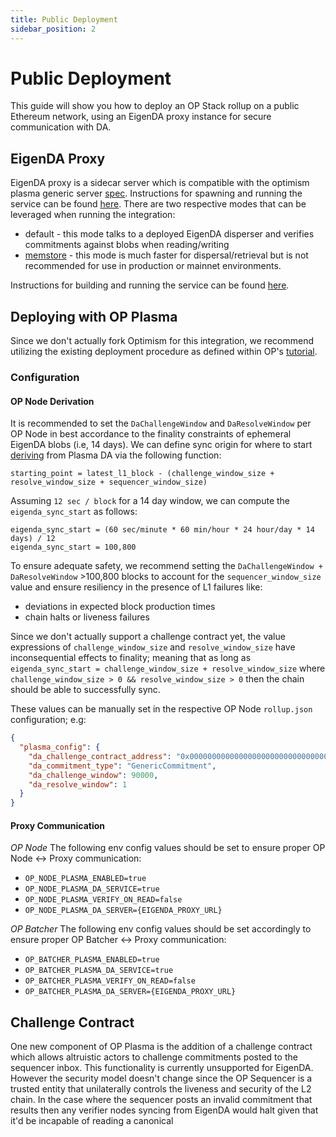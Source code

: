 ```yaml
---
title: Public Deployment
sidebar_position: 2
---
```


# Public Deployment

This guide will show you how to deploy an OP Stack rollup on a public Ethereum
network, using an EigenDA proxy instance for secure communication with DA. 

## EigenDA Proxy
EigenDA proxy is a sidecar server which is compatible with the optimism plasma generic server [spec](https://specs.optimism.io/experimental/plasma.html). Instructions for spawning and running the service can be found [here](https://github.com/Layr-Labs/eigenda-proxy). There are two respective modes that can be leveraged when running the integration:
* default - this mode talks to a deployed EigenDA disperser and verifies commitments against blobs when reading/writing
* [memstore](https://github.com/Layr-Labs/eigenda-proxy?tab=readme-ov-file#in-memory-storage) - this mode is much faster for dispersal/retrieval but is not recommended for use in production or mainnet environments. 

Instructions for building and running the service can be found [here](https://github.com/Layr-Labs/eigenda-proxy?tab=readme-ov-file#running-locally).

## Deploying with OP Plasma
Since we don't actually fork Optimism for this integration, we recommend utilizing the existing deployment procedure as defined within OP's [tutorial](https://docs.optimism.io/builders/chain-operators/tutorials/create-l2-rollup).


### Configuration

#### OP Node Derivation
It is recommended to set the `DaChallengeWindow` and `DaResolveWindow` per OP Node in best accordance to the finality constraints of ephemeral EigenDA blobs (i.e, 14 days). We can define sync origin for where to start [deriving](https://specs.optimism.io/experimental/plasma.html#derivation) from Plasma DA via the following function:
```
starting_point = latest_l1_block - (challenge_window_size + resolve_window_size + sequencer_window_size)
```

Assuming `12 sec / block` for a 14 day window, we can compute the `eigenda_sync_start` as follows:
```
eigenda_sync_start = (60 sec/minute * 60 min/hour * 24 hour/day * 14 days) / 12
eigenda_sync_start = 100,800
```

To ensure adequate safety, we recommend setting the `DaChallengeWindow + DaResolveWindow` >100,800 blocks to account for the `sequencer_window_size` value and ensure resiliency in the presence of L1 failures like: 
* deviations in expected block production times
* chain halts or liveness failures

Since we don't actually support a challenge contract yet, the value expressions of `challenge_window_size` and `resolve_window_size` have inconsequential effects to finality; meaning that as long as `eigenda_sync_start = challenge_window_size + resolve_window_size` where `challenge_window_size > 0 && resolve_window_size > 0` then the chain should be able to successfully sync. 

These values can be manually set in the respective OP Node `rollup.json` configuration; e.g:
```json
{
  "plasma_config": {
    "da_challenge_contract_address": "0x0000000000000000000000000000000000000000",
    "da_commitment_type": "GenericCommitment",
    "da_challenge_window": 90000,
    "da_resolve_window": 1
  }
}
```

#### Proxy Communication

*OP Node*
The following env config values should be set to ensure proper OP Node <-> Proxy communication:
- `OP_NODE_PLASMA_ENABLED=true`
- `OP_NODE_PLASMA_DA_SERVICE=true`
- `OP_NODE_PLASMA_VERIFY_ON_READ=false`
- `OP_NODE_PLASMA_DA_SERVER={EIGENDA_PROXY_URL}`

*OP Batcher*
The following env config values should be set accordingly to ensure proper OP Batcher <-> Proxy communication:
- `OP_BATCHER_PLASMA_ENABLED=true`
- `OP_BATCHER_PLASMA_DA_SERVICE=true`
- `OP_BATCHER_PLASMA_VERIFY_ON_READ=false`
- `OP_BATCHER_PLASMA_DA_SERVER={EIGENDA_PROXY_URL}`


## Challenge Contract
One new component of OP Plasma is the addition of a challenge contract which allows altruistic actors to challenge commitments posted to the sequencer inbox. This functionality is currently unsupported for EigenDA. However the security model doesn't change since the OP Sequencer is a trusted entity that unilaterally controls the liveness and security of the L2 chain. In the case where the sequencer posts an invalid commitment that results then any verifier nodes syncing from EigenDA would halt given that it'd be incapable of reading a canonical 